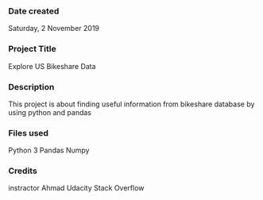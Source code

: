 ### Date created
Saturday, 2 November 2019
### Project Title
Explore US Bikeshare Data

### Description
This project is about finding useful information from bikeshare database by using python and pandas


### Files used
Python 3
Pandas
Numpy


### Credits
instractor Ahmad
Udacity
Stack Overflow


